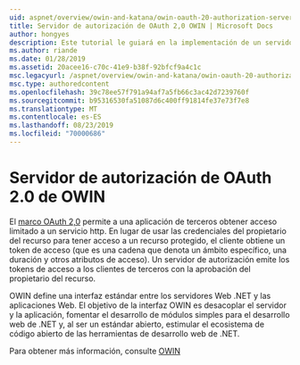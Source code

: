 ```yaml
---
uid: aspnet/overview/owin-and-katana/owin-oauth-20-authorization-server
title: Servidor de autorización de OAuth 2,0 OWIN | Microsoft Docs
author: hongyes
description: Este tutorial le guiará en la implementación de un servidor de autorización de OAuth 2,0 mediante middleware de OAuth de OWIN. Este es un tutorial avanzado que solo outlin...
ms.author: riande
ms.date: 01/28/2019
ms.assetid: 20acee16-c70c-41e9-b38f-92bfcf9a4c1c
msc.legacyurl: /aspnet/overview/owin-and-katana/owin-oauth-20-authorization-server
msc.type: authoredcontent
ms.openlocfilehash: 39c78ee57f791a94af7a5fb66c3ac42d7239760f
ms.sourcegitcommit: b95316530fa51087d6c400ff91814fe37e73f7e8
ms.translationtype: MT
ms.contentlocale: es-ES
ms.lasthandoff: 08/23/2019
ms.locfileid: "70000686"
---
```

# <a name="owin-oauth-20-authorization-server"></a>Servidor de autorización de OAuth 2.0 de OWIN

El [marco OAuth 2,0](http://tools.ietf.org/html/rfc6749) permite a una aplicación de terceros obtener acceso limitado a un servicio http. En lugar de usar las credenciales del propietario del recurso para tener acceso a un recurso protegido, el cliente obtiene un token de acceso (que es una cadena que denota un ámbito específico, una duración y otros atributos de acceso). Un servidor de autorización emite los tokens de acceso a los clientes de terceros con la aprobación del propietario del recurso.

OWIN define una interfaz estándar entre los servidores Web .NET y las aplicaciones Web. El objetivo de la interfaz OWIN es desacoplar el servidor y la aplicación, fomentar el desarrollo de módulos simples para el desarrollo web de .NET y, al ser un estándar abierto, estimular el ecosistema de código abierto de las herramientas de desarrollo web de .NET.

Para obtener más información, consulte [OWIN](http://owin.org/)

